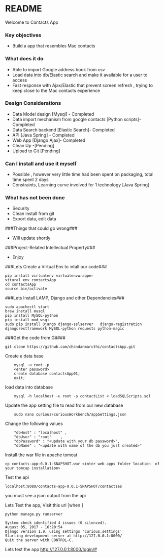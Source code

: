 # README #

Welcome to Contacts App

### Key objectives ###

* Build a app that resembles Mac contacts

### What does it do  ###
*  Able to import Google address book from csv
*  Load data into db/Elastic search and make it available for a user to access
*  Fast response with Ajax/Elastic that prevent screen refresh , trying to keep close to the Mac contacts experience

### Design Considerations  ###

*  Data Model design [Mysql] - Completed
*  Data import mechanism from google contacts [Python scripts]- Completed
*  Data Search backend [Elastic Search]- Completed
*  API  [Java Spring] - Completed
*  Web App [Django Ajax]- Completed
*  Clean Up -[Pending]
*  Upload to Git [Pending]

### Can I install and use it myself ###

* Possible , however very little time had been spent on packaging, total time spent 2 days
* Constraints, Learning curve involved for 1 technology [Java Spring]

### What has not been done  ###
* Security
* Clean install from git
* Export data, edit data

###Things that could go wrong###
* Will update shortly

###Project-Related Intellectual Property###
* Enjoy






###Lets Create a Virtual Env to intall our code###
```
pip install virtualenv virtualenvwrapper
vitural env contactsApp
cd contactsApp
source bin/activate
```

###Lets Install LAMP, Django and other Dependencies###
```
sudo apachectl start
brew install mysql
pip install MySQL-python
pip install mod_wsgi
sudo pip install Django django-sslserver   django-registration djangorestframework MySQL-python requests python-magic
```

###Get the code from Git###
```
git clone https://github.com/chandanmaruthi/contactsApp.git
```

Create a data base
```
    mysql -u root -p
    <enter password>
    create database contactsApp01;
    exit;
```

load data into database
```
    mysql -h localhost -u root -p contactList < loadSQLScripts.sql 
```

Update the app setting file to read from our new database

```
    sudo nano curious/curiousWorkbench/appSettings.json
```

Change the following values
```
    "dbHost" : "localhost" ,
    "dbUser" : "root"    ,
    "dbPassword" : "<update with your db password>",
    "dbName" : "<update with name of the db you just created>"
```    


Install the war file in apache tomcat
```
cp contacts-app-0.0.1-SNAPSHOT.war <inter web apps folder location  of your tomcap installation>

```
Test the api
```
localhost:8080/contacts-app-0.0.1-SNAPSHOT/contactses
```
you must see a json output from the api

Lets Test the app, Visit this url [when ]

```
python manage.py runserver  
```

```
System check identified 4 issues (0 silenced).
August 05, 2017 - 16:20:54
Django version 1.9, using settings 'curious.settings'
Starting development server at http://127.0.0.1:8000/
Quit the server with CONTROL-C.
```

Lets test the app
http://127.0.0.1:8000/login/#

